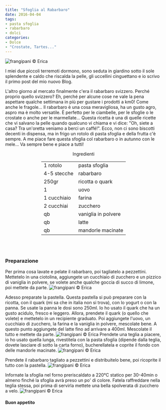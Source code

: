 ```yaml
---
title: "Sfoglia al Rabarbaro"
date: 2016-04-04
tags:
- pasta sfoglia
- rabarbaro
- dolci
categories:
- Dolce
- "Crostate, Tartes..."
---
```

![](header.jpg "frangipani © Erica")

I miei due piccoli terremoti dormono, sono seduta in giardino sotto il sole splendente e caldo che riscalda la pelle, gli uccellini cinguettano e io scrivo il primo post del mio nuovo Blog. 

L'altro giorno al mercato finalmente c'era il rabarbaro svizzero. Perché proprio quello svizzero? Eh, perché per alcune cose ne vale la pena aspettare qualche settimana in più per gustare i prodotti a km0! Come anche le fragole... Il rabarbaro è una cosa meravigliosa, ha un gusto agro, aspro ma è molto versatile. È perfetto per le ciambelle, per le sfoglie o le crostate o anche per le marmellate... Questa ricetta è una di quelle ricette che vi salvano la pelle quando qualcuno vi chiama e vi dice: "Oh, siete a casa? Tra un'oretta veniamo a berci un caffé!". Ecco, non ci sono biscotti decenti in dispensa, ma in frigo un rotolo di pasta sfoglia e della frutta c'è sempre. A me piace fare questa sfoglia col rabarbaro o in autunno con le mele... Va sempre bene e piace a tutti!


<div id="wrapper" style="text-align: center">
  <div id="yourdiv" style="display: inline-block;">
    <div class="ingredients">
      <div class="ingredients-title">Ingredienti</div>
      <table>
        <tbody>
          <tr>
          </tr>
          <tr>
            <td>1 rotolo</td>
            <td>pasta sfoglia</td>
          </tr>
          <tr>
            <td>4-5 stecche</td>
            <td>rabarbaro</td>
          </tr>
          <tr>
            <td>250gr</td>
            <td>ricotta o quark</td>
          </tr>
          <tr>
            <td>1</td>
            <td>uovo</td>
          </tr>
          <tr>
            <td>1 cucchiaio</td>
            <td>farina</td>
          </tr>
          <tr>
            <td>2 cucchiai</td>
            <td>zucchero </td>
          </tr>
          <tr>
            <td>qb</td>
            <td>vaniglia in polvere</td>
          </tr>
          <tr>
            <td>qb</td>
            <td>latte</td>
          </tr>
          <tr>
            <td>qb</td>
            <td>mandorle macinate</td>
          </tr>     
          </tr>
        </tbody>
      </table>
      <br></br>
    </div>
  </div>
</div>


<h3>
  <font color="grey">
    <i class="fa fa-cogs"></i>
  </font> Preparazione
</h3>

Per prima cosa lavate e pelate il rabarbaro, poi tagliatelo a pezzettini. Mettetelo in una ciotolina, aggiungete un cucchiaio di zucchero e un pizzico di vaniglia in polvere, se volete anche qualche goccia di succo di limone, poi mettete da parte.
![](rabarbaro.jpg "frangipani © Erica")

Adesso preparate la pastella. Questa pastella si può preparare con la ricotta, con il quark (mi sa che in italia non si trova), con lo yogurt o con la panna. Se usate la panna le dosi sono 250ml. Io ho usato il quark che ha un gusto acidulo, fresco e leggero. Allora, prendete il quark (o quello che volete) e mettetelo in un recipiente graduato. Poi aggiungete l'uovo, un cucchiaio di zucchero, la farina e la vaniglia in polvere, mescolate bene. A questo punto aggiungete del latte fino ad arrivare a 400ml. Mescolate il tutto e mettete da parte.
![](pastella.jpg "frangipani © Erica")
Prendete una teglia a piacere, io ho usato quella lunga, rivestitela con la pasta sfoglia (dipende dalla teglia, dovete lasciare di sotto la carta forno), bucherellatela e coprite il fondo con delle mandorle macinate.
![](teglia1.jpg "frangipani © Erica")

Prendete il rabarbaro tagliato a pezzettini e distribuitelo bene, poi ricoprite il tutto con la pastella.
![](teglia2.jpg "frangipani © Erica")

Infornate la sfoglia nel forno preriscaldato a 220°C statico per 30-40min o almeno finché la sfoglia avrà preso un po' di colore. Fatela raffreddare nella teglia stessa, poi prima di servirla mettete una bella spolverata di zucchero a velo.
![](risultato.jpg "frangipani © Erica")


<h4>Buon appetito
  <font color="red">
    <i class="fa fa-smile-o"></i>
  </font>
</h4>
